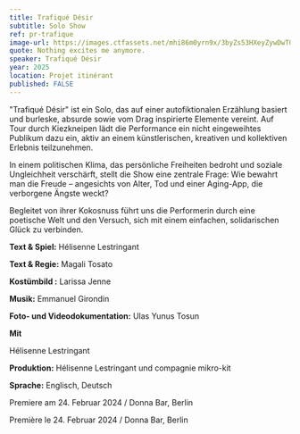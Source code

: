 ```yaml
---
title: Trafiqué Désir
subtitle: Solo Show
ref: pr-trafique
image-url: https://images.ctfassets.net/mhi86m0yrn9x/3byZs53HXeyZywDwTGvKut/00deba868a883f2982968b106e7992ef/trafique.jpeg
quote: Nothing excites me anymore.
speaker: Trafiqué Désir
year: 2025
location: Projet itinérant
published: FALSE
---
```


"Trafiqué Désir" ist ein Solo, das auf einer autofiktionalen Erzählung basiert und burleske, absurde sowie vom Drag inspirierte Elemente vereint. Auf Tour durch Kiezkneipen lädt die Performance ein nicht eingeweihtes Publikum dazu ein, aktiv an einem künstlerischen, kreativen und kollektiven Erlebnis teilzunehmen. 

In einem politischen Klima, das persönliche Freiheiten bedroht und soziale Ungleichheit verschärft, stellt die Show eine zentrale Frage: Wie bewahrt man die Freude – angesichts von Alter, Tod und einer Aging-App, die verborgene Ängste weckt?

Begleitet von ihrer Kokosnuss führt uns die Performerin durch eine poetische Welt und den Versuch, sich mit einem einfachen, solidarischen Glück zu verbinden.

**Text & Spiel:** Hélisenne Lestringant

**Text & Regie:** Magali Tosato

**Kostümbild :** Larissa Jenne

**Musik:** Emmanuel Girondin

**Foto- und Videodokumentation:** Ulas Yunus Tosun



**Mit**

Hélisenne Lestringant

**Produktion:** Hélisenne Lestringant und compagnie mikro-kit

**Sprache:** Englisch, Deutsch


Premiere am 24. Februar 2024 / Donna Bar, Berlin



Première le 24. Februar 2024 / Donna Bar, Berlin
